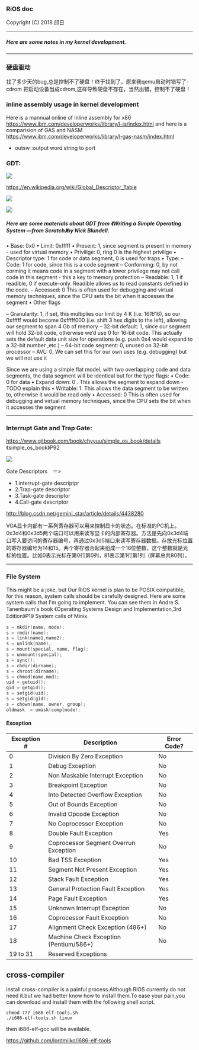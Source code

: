 ### RiOS doc

 Copyright (C) 2018 邱日

----------------------------------

##### Here are some notes in my kernel development.

-----------------------------------
### 硬盘驱动

找了多少天的bug,总是控制不了硬盘！终于找到了，原来我qemu启动时错写了-cdrom
把启动设备当成cdrom,这样导致硬盘不存在，当然出错，控制不了硬盘！

### inline assembly usage in kernel development
Here is a mannual online of Inline assembly for x86 
 	https://www.ibm.com/developerworks/library/l-ia/index.html
and here is a comparision of GAS and NASM
  	https://www.ibm.com/developerworks/library/l-gas-nasm/index.html

- outsw :output word string to port 

### GDT:

![](gdt.png)

https://en.wikipedia.org/wiki/Global_Descriptor_Table



![](wiki_gdt.png)



![](os-dev.png)

##### Here are some materials about GDT from 《Writing a Simple Operating System —from Scratch》by Nick Blundell.

• Base: 0x0
• Limit: 0xfffff
• Present: 1, since segment is present in memory - used for virtual memory
• Privilige: 0, ring 0 is the highest privilige
• Descriptor type: 1 for code or data segment, 0 is used for traps
• Type:
– Code: 1 for code, since this is a code segment
– Conforming: 0, by not corming it means code in a segment with a lower
privilege may not call code in this segment - this a key to memory protection
– Readable: 1, 1 if readible, 0 if execute-only. Readible allows us to read
constants defined in the code.
– Accessed: 0 This is often used for debugging and virtual memory techniques,
since the CPU sets the bit when it accesses the segment
• Other flags

– Granularity: 1, if set, this multiplies our limit by 4 K (i.e. 16*16*16), so our
0xfffff would become 0xfffff000 (i.e. shift 3 hex digits to the left), allowing
our segment to span 4 Gb of memory
– 32-bit default: 1, since our segment will hold 32-bit code, otherwise we’d use
0 for 16-bit code. This actually sets the default data unit size for operations
(e.g. push 0x4 would expand to a 32-bit number ,etc.)
– 64-bit code segment: 0, unused on 32-bit processor
– AVL: 0, We can set this for our own uses (e.g. debugging) but we will not
use it

Since we are using a simple flat model, with two overlapping code and data segments,
the data segment will be identical but for the type flags:
• Code: 0 for data
• Expand down: 0 . This allows the segment to expand down - TODO
explain this
• Writable: 1. This allows the data segment to be written to, otherwise
it would be read only
• Accessed: 0 This is often used for debugging and virtual memory
techniques, since the CPU sets the bit when it accesses the segment



-----------------------------------------------------------------





### Interrupt Gate and Trap Gate:

https://www.gitbook.com/book/chyyuu/simple_os_book/details  《simple_os_book》P92  

![](interrupt_trap_gate.png)

Gate Descriptors　＝> 

-  1.interrupt-gate descriptpr
-  2.Trap-gate descriptor
-  3.Task-gate descriptor 
-  4.Call-gate descriptor

http://blog.csdn.net/gemini_star/article/details/4438280

VGA显卡内部有一系列寄存器可以用来控制显卡的状态。在标准的PC机上。 0x3d4和0x3d5两个端口可以用来读写显卡的内部寄存器。方法是先向0x3d4端口写入要访问的寄存器编号，再通过0x3d5端口来读写寄存器数据。存放光标位置的寄存器编号为14和15。两个寄存器合起来组成一个16位整数，这个整数就是光标的位置。比如0表示光标在第0行第0列，81表示第1行第1列（屏幕总共80列）。

-----------

### File System

This might be a joke, but Our RiOS kernel is plan to be POSIX compatible, for this reason, system calls should be carefully designed. Here are some system calls that I'm going to implement. You can see them in Andre S. Tanenbaum's book 《Operating Systems Design and Implementation,3rd Edition》P19 System calls of Minix.

```c++
s = mkdir(name, mode);
s = rmdir(name);
s = link(name1,name2);
s = unlink(name);
s = mount(special, name, flag);
s = unmount(special);
s = sync();
s = chdir(dirname);
s = chroot(dirname);
s = chmod(name,mod);
uid = getuid();
gid = getgid();
s = setgid(uid);
s = setgid(gid);
s = chown(name, owner, group);
oldmask  = umask(complmode);  
```

#### Exception

| Exception # | Description                            | Error Code? |
| ----------- | -------------------------------------- | ----------- |
| 0           | Division By Zero Exception             | No          |
| 1           | Debug Exception                        | No          |
| 2           | Non Maskable Interrupt Exception       | No          |
| 3           | Breakpoint Exception                   | No          |
| 4           | Into Detected Overflow Exception       | No          |
| 5           | Out of Bounds Exception                | No          |
| 6           | Invalid Opcode Exception               | No          |
| 7           | No Coprocessor Exception               | No          |
| 8           | Double Fault Exception                 | Yes         |
| 9           | Coprocessor Segment Overrun Exception  | No          |
| 10          | Bad TSS Exception                      | Yes         |
| 11          | Segment Not Present Exception          | Yes         |
| 12          | Stack Fault Exception                  | Yes         |
| 13          | General Protection Fault Exception     | Yes         |
| 14          | Page Fault Exception                   | Yes         |
| 15          | Unknown Interrupt Exception            | No          |
| 16          | Coprocessor Fault Exception            | No          |
| 17          | Alignment Check Exception (486+)       | No          |
| 18          | Machine Check Exception (Pentium/586+) | No          |
| 19 to 31    | Reserved Exceptions                    |             |

## cross-compiler

install cross-compiler is a painful process.Although RiOS currently do not need it.but we had better know how to install them.To ease your pain,you can download and install them with the following  shell script. 

```shell
chmod 777 i686-elf-tools.sh
./i686-elf-tools.sh linux 
```

then i686-elf-gcc will be available.

https://github.com/lordmilko/i686-elf-tools